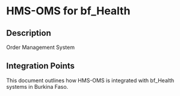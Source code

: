 # HMS-OMS for bf_Health

## Description

Order Management System

## Integration Points

This document outlines how HMS-OMS is integrated with bf_Health systems in Burkina Faso.
